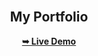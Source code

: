 <div align="center">

  <br />

  <h2 align="center">My Portfolio</h2>

  <a href="https://kashyaprajodiya.netlify.app"><strong>➥ Live Demo</strong></a>

</div>

<br />
